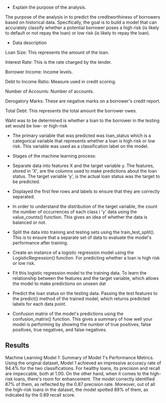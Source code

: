 * Explain the purpose of the analysis.

The purpose of the analysis in to predict the creditworthiness of borrowers based on historical data. Specifically, the goal is to build a model that can accurately classify whether a potential borrower poses a high risk (is likely to default or not repay the loan) or low risk (is likely to repay the loan).


* Data description

Loan Size: This represents the amount of the loan.

Interest Rate: This is the rate charged by the lender. 

Borrower Income: Income levels.

Debt to Income Ratio: Measure used in credit scoring.

Number of Accounts: Number of accounts. 

Derogatory Marks: These are negative marks on a borrower's credit report.

Total Debt: This represents the total amount the borrower owes.

Waht was to be determined is whether a loan to the borrower in the testing set would be low- or high-risk 


* The primary variable that was predicted was loan_status which is a categorical variable that represents whether a loan is high risk or low risk. This variable was used as a classification label on the model.

* Stages of the machine learning process:

- Separate data into features X and the target variable y. The features, stored in 'X', are the columns used to make predictions about the loan status. The target variable 'y', is the actual loan status was the target to be predicted.

- Displayed the first few rows and labels to ensure that they are correctly separated.

- In order to understand the distribution of the target variable, the count the number of occurrences of each class i 'y' data using the value_counts() function. This gives an idea of whether the data is balanced or not.

- Split the data into training and testing sets using the train_test_split(). This is to ensure that a separate set of data to evaluate the model's performance after training.

- Create an instance of a logistic regression model using the LogisticRegression() function. For predicting whether a loan is high risk or low risk.

- Fit this logistic regression model to the training data. To learn the relationship between the features and the target variable, which allows the model to make predictions on unseen dat

- Predict the loan status on the testing data. Passing the test features to the predict() method of the trained model, which returns predicted labels for each data point.

- Confusion matrix of the model's predictions using the confusion_matrix() function. This gives a summary of how well your model is performing by showing the number of true positives, false positives, true negatives, and false negatives.



## Results

Machine Learning Model 1:
Summary of Model 1's Performance Metrics.
Using the original dataset, Model 1 achieved an impressive accuracy rate of 94.4% for the two classifications. For healthy loans, its precision and recall are impeccable, both at 1.00. On the other hand, when it comes to the high-risk loans, there's room for enhancement. The model correctly identified 87% of them, as reflected by the 0.87 precision rate. Moreover, out of all the high-risk loans in the dataset, the model spotted 89% of them, as indicated by the 0.89 recall score.
